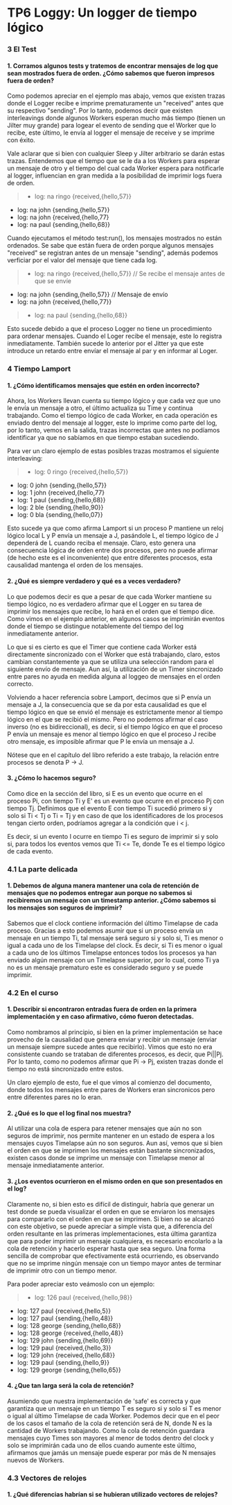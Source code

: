 # TP6 Loggy: Un logger de tiempo lógico

### 3 El Test

#### 1. Corramos algunos tests y tratemos de encontrar mensajes de log que sean mostrados fuera de orden. ¿Cómo sabemos que fueron impresos fuera de orden?

Como podemos apreciar en el ejemplo mas abajo, vemos que existen trazas donde el Logger recibe e imprime prematuramente un "received" antes que su respectivo "sending". Por lo tanto, podemos decir que existen interleavings donde algunos Workers esperan mucho más tiempo (tienen un Jilter muy grande) para logear el evento de sending que el Worker que lo recibe, este último, le envía al logger el mensaje de receive y se imprime con éxito.

Vale aclarar que si bien con cualquier Sleep y Jilter arbitrario se darán estas trazas. Entendemos que el tiempo que se le da a los Workers para esperar un mensaje de otro y el tiempo del cual cada Worker espera para notificarle al logger, influencian en gran medida a la posibilidad de imprimir logs fuera de orden.

> - log: na ringo {received,{hello,57}}
- log: na john {sending,{hello,57}}
- log: na john {received,{hello,77}
- log: na paul {sending,{hello,68}}

Cuando ejecutamos el método test:run(), los mensajes mostrados no están ordenados. Se sabe que están fuera de orden porque algunos mensajes "received" se registran antes de un mensaje "sending", además podemos verficiar por el valor del mensaje que tiene cada log.

> - log: na ringo {received,{hello,57}}		// Se recibe el mensaje antes de que se envíe
- log: na john {sending,{hello,57}}			// Mensaje de envío
- log: na john {received,{hello,77}}
> - log: na paul {sending,{hello,68}}

Esto sucede debido a que el proceso Logger no tiene un procedimiento para ordenar mensajes. Cuando el Loger recibe el mensaje, este lo registra inmediatamente.
También sucede lo anterior por el Jitter ya que este introduce un retardo entre envíar el mensaje al par y en informar al Loger.


### 4 Tiempo Lamport

#### 1. ¿Cómo identificamos mensajes que estén en orden incorrecto?
Ahora, los Workers llevan cuenta su tiempo lógico y que cada vez que uno le envía un mensaje a otro, el último actualiza su Time y continua trabajando. Como el tiempo lógico de cada Worker, en cada operación es enviado dentro del mensaje al logger, este lo imprime como parte del log, por lo tanto, vemos en la salida, trazas incorrectas que antes no podíamos identificar ya que no sabíamos en que tiempo estaban sucediendo.

Para ver un claro ejemplo de estas posibles trazas mostramos el siguiente interleaving:

> - log: 0 ringo {received,{hello,57}}
- log: 0 john {sending,{hello,57}}
- log: 1 john {received,{hello,77}
- log: 1 paul {sending,{hello,68}}
- log: 2 ble {sending,{hello,90}}
- log: 0 bla {sending,{hello,07}}

Esto sucede ya que como afirma Lamport si un proceso P mantiene un reloj lógico local L y P envía un mensaje a J, pasándole L, el tiempo lógico de J dependerá de L cuando reciba el mensaje. Claro, esto genera una consecuencia lógica de orden entre dos procesos, pero no puede afirmar (de hecho este es el inconveniente) que entre diferentes procesos, esta causalidad mantenga el orden de los mensajes.


#### 2. ¿Qué es siempre verdadero y qué es a veces verdadero?
Lo que podemos decir es que a pesar de que cada Worker mantiene su tiempo lógico, no es verdadero afirmar que el Logger en su tarea de imprimir los mensajes que recibe, lo hará en el orden que el tiempo dice. Como vimos en el ejemplo anterior, en algunos casos se imprimirán eventos donde el tiempo se distingue notablemente del tiempo del log inmediatamente anterior.

Lo que si es cierto es que el Timer que contiene cada Worker está directamente sincronizado con el Worker que está trabajando, claro, estos cambian constantemente ya que se utiliza una selección random para el siguiente envío de mensaje. Aun así, la utilización de un Timer sincronizado entre pares no ayuda en medida alguna al loggeo de mensajes en el orden correcto.

Volviendo a hacer referencia sobre Lamport, decimos que si P envía un mensaje a J, la consecuencia que se da por esta causalidad es que el tiempo lógico en que se envió el mensaje es estrictamente menor al tiempo lógico en el que se recibió el mismo. Pero no podemos afirmar el caso inverso (no es bidireccional), es decir, si el tiempo lógico en que el proceso P envía un mensaje es menor al tiempo lógico en que el proceso J recibe otro mensaje, es imposible afirmar que P le envía un mensaje a J.

Nótese que en el capítulo del libro referido a este trabajo, la relación entre procesos se denota P -> J.


#### 3. ¿Cómo lo hacemos seguro?
Como dice en la sección del libro, si E es un evento que ocurre en el proceso Pi, con tiempo Ti y E' es un evento que ocurre en el proceso Pj con tiempo Tj. Definimos que el evento E con tiempo Ti sucedió primero si y solo si Ti < Tj o Ti = Tj y en caso de que los identificadores de los procesos tengan cierto orden, podríamos agregar a la condición que i < j.

Es decir, si un evento I ocurre en tiempo Ti es seguro de imprimir si y solo si, para todos los eventos vemos que Ti <= Te, donde Te es el tiempo lógico de cada evento.


### 4.1 La parte delicada

#### 1. Debemos de alguna manera mantener una cola de retención de mensajes que no podemos entregar aun porque no sabemos si recibiremos un mensaje con un timestamp anterior. ¿Cómo sabemos si los mensajes son seguros de imprimir?

Sabemos que el clock contiene información del último Timelapse de cada proceso. Gracias a esto podemos asumir que si un proceso envía un mensaje en un tiempo Ti, tal mensaje será seguro si y solo si, Ti es menor o igual a cada uno de los Timelapse del clock. Es decir, si Ti es menor o igual a cada uno de los últimos Timelapse entonces todos los procesos ya han enviado algún mensaje con un Timelapse superior, por lo cual, como Ti ya no es un mensaje prematuro este es considerado seguro y se puede imprimir.


### 4.2 En el curso

#### 1. Describir si encontraron entradas fuera de orden en la primera implementación y en caso afirmativo, cómo fueron detectadas.
Como nombramos al principio, si bien en la primer implementación se hace provecho de la causalidad que genera enviar y recibir un mensaje (enviar un mensaje siempre sucede antes que recibirlo).
Vimos que esto no era consistente cuando se trataban de diferentes procesos, es decir, que Pi||Pj. Por lo tanto, como no podemos afirmar que Pi -> Pj, existen trazas donde el tiempo no está sincronizado entre estos.

Un claro ejemplo de esto, fue el que vimos al comienzo del documento, donde todos los mensajes entre pares de Workers eran sincronicos pero entre diferentes pares no lo eran.


#### 2. ¿Qué es lo que el log final nos muestra?
Al utilizar una cola de espera para retener mensajes que aún no son seguros de imprimir, nos permite mantener en un estado de espera a los mensajes cuyos Timelapse aún no son seguros. Aun así, vemos que si bien el orden en que se imprimen los mensajes están bastante sincronizados, existen casos donde se imprime un mensaje con Timelapse menor al mensaje inmediatamente anterior.


#### 3. ¿Los eventos ocurrieron en el mismo orden en que son presentados en el log?
Claramente no, si bien esto es difícil de distinguir, habría que generar un test donde se pueda visualizar el orden en que se enviaron los mensajes para compararlo con el orden en que se imprimen. Si bien no se alcanzó con este objetivo, se puede apreciar a simple vista que, a diferencia del orden resultante en las primeras implementaciones, esta última garantiza que para poder imprimir un mensaje cualquiera, es necesario encolarlo a la cola de retención y hacerlo esperar hasta que sea seguro.
Una forma sencilla de comprobar que efectivamente está ocurriendo, es observando que no se imprime ningún mensaje con un tiempo mayor antes de terminar de imprimir otro con un tiempo menor.

Para poder apreciar esto veámoslo con un ejemplo:

>- log: 126 paul {received,{hello,98}}
- log: 127 paul {received,{hello,5}}
- log: 127 paul {sending,{hello,48}}
- log: 128 george {sending,{hello,68}}
- log: 128 george {received,{hello,48}}
- log: 129 john {sending,{hello,69}}
- log: 129 paul {received,{hello,3}}
- log: 129 john {received,{hello,68}}
- log: 129 paul {sending,{hello,9}}
- log: 129 george {sending,{hello,65}}



#### 4. ¿Que tan larga será la cola de retención?
Asumiendo que nuestra implementación de 'safe' es correcta y que garantiza que un mensaje en un tiempo T es seguro si y solo si T es menor o igual al último Timelapse de cada Worker.
Podemos decir que en el peor de los casos el tamaño de la cola de retención será de N, donde N es la cantidad de Workers trabajando. Como la cola de retención guardara mensajes cuyo Times son mayores al menor de todos dentro del clock y solo se imprimirán cada uno de ellos cuando aumente este último, afirmamos que jamás un mensaje puede esperar por más de N mensajes nuevos de Workers.


### 4.3 Vectores de relojes

#### 1. ¿Qué diferencias habrían si se hubieran utilizado vectores de relojes?
